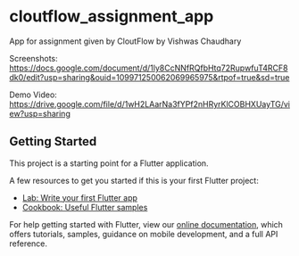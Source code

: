 # cloutflow_assignment_app

App for assignment given by CloutFlow
by Vishwas Chaudhary

Screenshots: https://docs.google.com/document/d/1ly8CcNNfRQfbHtq72RupwfuT4RCF8dk0/edit?usp=sharing&ouid=109971250062069965975&rtpof=true&sd=true

Demo Video: https://drive.google.com/file/d/1wH2LAarNa3fYPf2nHRyrKlCOBHXUayTG/view?usp=sharing

## Getting Started

This project is a starting point for a Flutter application.

A few resources to get you started if this is your first Flutter project:

- [Lab: Write your first Flutter app](https://flutter.dev/docs/get-started/codelab)
- [Cookbook: Useful Flutter samples](https://flutter.dev/docs/cookbook)

For help getting started with Flutter, view our
[online documentation](https://flutter.dev/docs), which offers tutorials,
samples, guidance on mobile development, and a full API reference.
